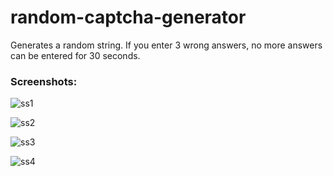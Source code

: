 # random-captcha-generator

Generates a random string. If you enter 3 wrong answers, no more answers can be entered for 30 seconds.

### Screenshots:

![ss1](https://github.com/smtttlck/random-captcha-generator/assets/61507892/31b0af72-46ab-4fe7-8b68-887cb6d3c568)

![ss2](https://github.com/smtttlck/random-captcha-generator/assets/61507892/ac48fcab-a726-43aa-bb39-46ac66eaee30)

![ss3](https://github.com/smtttlck/random-captcha-generator/assets/61507892/e3503ffb-4b63-458a-9eb1-f064aa1445b3)

![ss4](https://github.com/smtttlck/random-captcha-generator/assets/61507892/7cca154c-336d-492d-b59f-6cf6d9968929)
